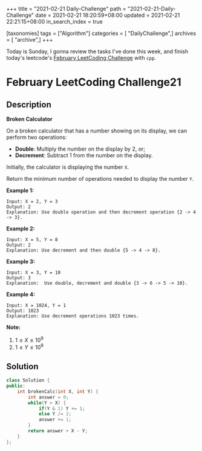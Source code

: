 +++
title = "2021-02-21 Daily-Challenge"
path = "2021-02-21-Daily-Challenge"
date = 2021-02-21 18:20:59+08:00
updated = 2021-02-21 22:21:15+08:00
in_search_index = true

[taxonomies]
tags = ["Algorithm"]
categories = [ "DailyChallenge",]
archives = [ "archive",]
+++

Today is Sunday, I gonna review the tasks I've done this week, and finish today's leetcode's [February LeetCoding Challenge](https://leetcode.com/explore/challenge/card/february-leetcoding-challenge-2021/586/week-3-february-15th-february-21st/3647/) with `cpp`.

<!-- more -->

# February LeetCoding Challenge21

## Description

**Broken Calculator**

On a broken calculator that has a number showing on its display, we can perform two operations:

- **Double**: Multiply the number on the display by 2, or;
- **Decrement**: Subtract 1 from the number on the display.

Initially, the calculator is displaying the number `X`.

Return the minimum number of operations needed to display the number `Y`.

 

**Example 1:**

```
Input: X = 2, Y = 3
Output: 2
Explanation: Use double operation and then decrement operation {2 -> 4 -> 3}.
```

**Example 2:**

```
Input: X = 5, Y = 8
Output: 2
Explanation: Use decrement and then double {5 -> 4 -> 8}.
```

**Example 3:**

```
Input: X = 3, Y = 10
Output: 3
Explanation:  Use double, decrement and double {3 -> 6 -> 5 -> 10}.
```

**Example 4:**

```
Input: X = 1024, Y = 1
Output: 1023
Explanation: Use decrement operations 1023 times.
```

 

**Note:**

1. $1 \le X \le 10^9$
2. $1 \le Y \le 10^9$

## Solution

``` cpp
class Solution {
public:
    int brokenCalc(int X, int Y) {
        int answer = 0;
        while(Y > X) {
            if(Y & 1) Y += 1;
            else Y /= 2;
            answer += 1;
        }
        return answer + X - Y;
    }
};


```
